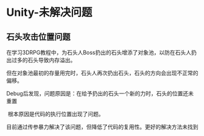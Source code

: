 # Unity-未解决问题



## 石头攻击位置问题

​	在学习3DRPG教程中，为石头人Boss扔出的石头增添了对象池，以防在石头人扔出过多的石头导致内存溢出。

​	但在对象池最初的存量用完时，石头人再次扔出石头，石头的方向会出现不正常的偏移。

​	Debug后发现，问题原因是：在给予扔出的石头一个新的力时，石头的位置还未重置

​	根本原因是代码的执行位置出现了问题。

​	目前通过传参暴力解决了该问题，但降低了代码的复用性。更好的解决方法未找到